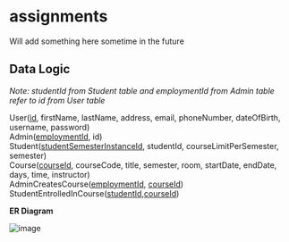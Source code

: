 # assignments

Will add something here sometime in the future

## Data Logic

*Note: studentId from Student table and employmentId from Admin table refer to id from User table* <br>

User(<ins>id</ins>, firstName, lastName, address, email, phoneNumber, dateOfBirth, username, password)<br>
Admin(<ins>employmentId</ins>, id)<br>
Student(<ins>studentSemesterInstanceId</ins>, studentId, courseLimitPerSemester, semester)<br>
Course(<ins>courseId</ins>, courseCode, title, semester, room, startDate, endDate, days, time, instructor)<br>
AdminCreatesCourse(<ins>employmentId</ins>, <ins>courseId</ins>)<br>
StudentEntrolledInCourse(<ins>studentId</ins>,<ins>courseId</ins>) <br>

**ER Diagram**


![image](https://user-images.githubusercontent.com/60101999/193346772-0947e00e-e192-4727-9428-050c3a8c73d5.png)
